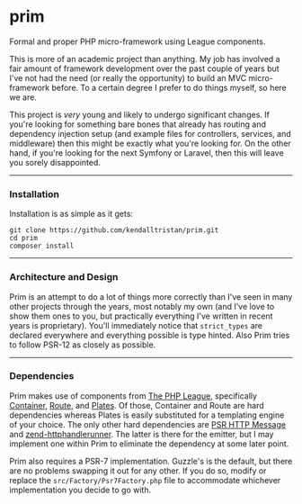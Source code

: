 # prim
Formal and proper PHP micro-framework using League components.

This is more of an academic project than anything. My job has involved a fair amount of framework development over the past couple of years but I've not had the need (or really the opportunity) to build an MVC micro-framework before. To a certain degree I prefer to do things myself, so here we are.

This project is *very* young and likely to undergo significant changes. If you're looking for something bare bones that already has routing and dependency injection setup (and example files for controllers, services, and middleware) then this might be exactly what you're looking for. On the other hand, if you're looking for the next Symfony or Laravel, then this will leave you sorely disappointed.

---
### Installation

Installation is as simple as it gets:

```
git clone https://github.com/kendalltristan/prim.git
cd prim
composer install
```

---
### Architecture and Design

Prim is an attempt to do a lot of things more correctly than I've seen in many other projects through the years, most notably my own (and I've love to show them ones to you, but practically everything I've written in recent years is proprietary). You'll immediately notice that `strict_types` are declared everywhere and everything possible is type hinted. Also Prim tries to follow PSR-12 as closely as possible.

---
### Dependencies

Prim makes use of components from [The PHP League](https://thephpleague.com/), specifically [Container](https://container.thephpleague.com/), [Route](https://route.thephpleague.com/), and [Plates](http://platesphp.com/). Of those, Container and Route are hard dependencies whereas Plates is easily substituted for a templating engine of your choice. The only other hard dependencies are [PSR HTTP Message](https://github.com/php-fig/http-message) and [zend-httphandlerunner](https://docs.zendframework.com/zend-httphandlerrunner/). The latter is there for the emitter, but I may implement one within Prim to eliminate the dependency at some later point.

Prim also requires a PSR-7 implementation. Guzzle's is the default, but there are no problems swapping it out for any other. If you do so, modify or replace the `src/Factory/Psr7Factory.php` file to accommodate whichever implementation you decide to go with.
